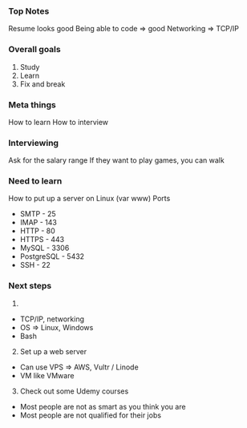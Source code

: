 ### Top Notes
Resume looks good
Being able to code => good
Networking => TCP/IP

### Overall goals
1. Study
2. Learn
3. Fix and break

### Meta things
How to learn
How to interview

### Interviewing
Ask for the salary range
If they want to play games, you can walk

### Need to learn
How to put up a server on Linux (var www)
Ports
- SMTP - 25
- IMAP - 143
- HTTP - 80
- HTTPS - 443
- MySQL - 3306
- PostgreSQL - 5432
- SSH - 22

### Next steps
1)
- TCP/IP, networking
- OS => Linux, Windows
- Bash

2) Set up a web server
- Can use VPS => AWS, Vultr / Linode
- VM like VMware

3) Check out some Udemy courses

* Most people are not as smart as you think you are
* Most people are not qualified for their jobs



